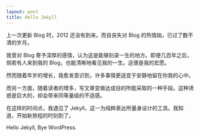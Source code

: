 ```yaml
---
layout: post
title: Hello Jekyll
---
```


上一次更新 Blog 时，2012 还没有到来。而自丧失对 Blog 的热情始，已过了数不清的岁月。

我曾对 Blog 寄予深厚的感情，认为这是能够刻录一生的地方。即便几百年之后，倘若有人来到我的 Blog，也能清晰地看见我的一生。这便是我的宏愿。

然而随着年岁的增长，我愈发意识到，许多事情更适宜于安静地留在你我的心中。

而另一方面，随着读者的增多，写文章变做达成目的所能采取的一种手段。这种诱惑是巨大的，却会带来同等量级的不适感。

在这样的时间点，我遇见了 Jekyll，这一为纯粹表达所量身设计的工具。我知道，开始新旅程的时刻到了。

Hello Jekyll, Bye WordPress.